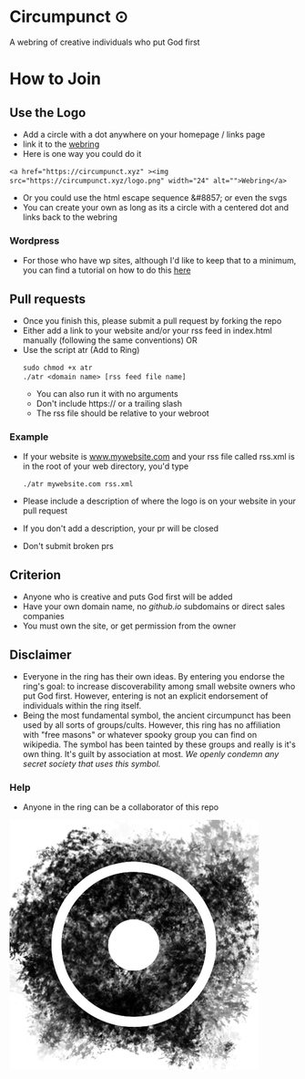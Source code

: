 # Circumpunct &#8857;
A webring of creative individuals who put God first

# How to Join
## Use the Logo
- Add a circle with a dot anywhere on your homepage / links page
- link it to the [webring](https://circumpunct.xyz)
- Here is one way you could do it
```
<a href="https://circumpunct.xyz" ><img src="https://circumpunct.xyz/logo.png" width="24" alt="">Webring</a>
```
- Or you could use the html escape sequence &amp;#8857; or even the svgs
- You can create your own as long as its a circle with a centered dot and links back to the webring
### Wordpress
- For those who have wp sites, although I'd like to keep that to a minimum, you can find a tutorial on how to do this [here](https://www.competethemes.com/blog/link-image-url-wordpress/)

## Pull requests
- Once you finish this, please submit a pull request by forking the repo
- Either add a link to your website and/or your rss feed in index.html manually (following the same conventions) OR
- Use the script atr (Add to Ring)
    ```
    sudo chmod +x atr
    ./atr <domain name> [rss feed file name]
    ```
    * You can also run it with no arguments
    * Don't include https:// or a trailing slash
    * The rss file should be relative to your webroot
### Example
- If your website is www.mywebsite.com and your rss file called rss.xml is in the root of your web directory, you'd type
    ```
    ./atr mywebsite.com rss.xml
    ```

- Please include a description of where the logo is on your website in your pull request
- If you don't add a description, your pr will be closed
- Don't submit broken prs

## Criterion
- Anyone who is creative and puts God first will be added
- Have your own domain name, no *github.io* subdomains or direct sales companies
- You must own the site, or get permission from the owner

## Disclaimer
- Everyone in the ring has their own ideas. By entering you endorse the ring's goal: to increase discoverability among small website owners who put God first. However, entering is not an explicit endorsement of individuals within the ring itself.
- Being the most fundamental symbol, the ancient circumpunct has been used by all sorts of groups/cults. However, this ring has no affiliation with "free masons" or whatever spooky group you can find on wikipedia. The symbol has been tainted by these groups and really is it's own thing. It's guilt by association at most. *We openly condemn any secret society that uses this symbol.*
### Help
- Anyone in the ring can be a collaborator of this repo

![logo](logo.png)
